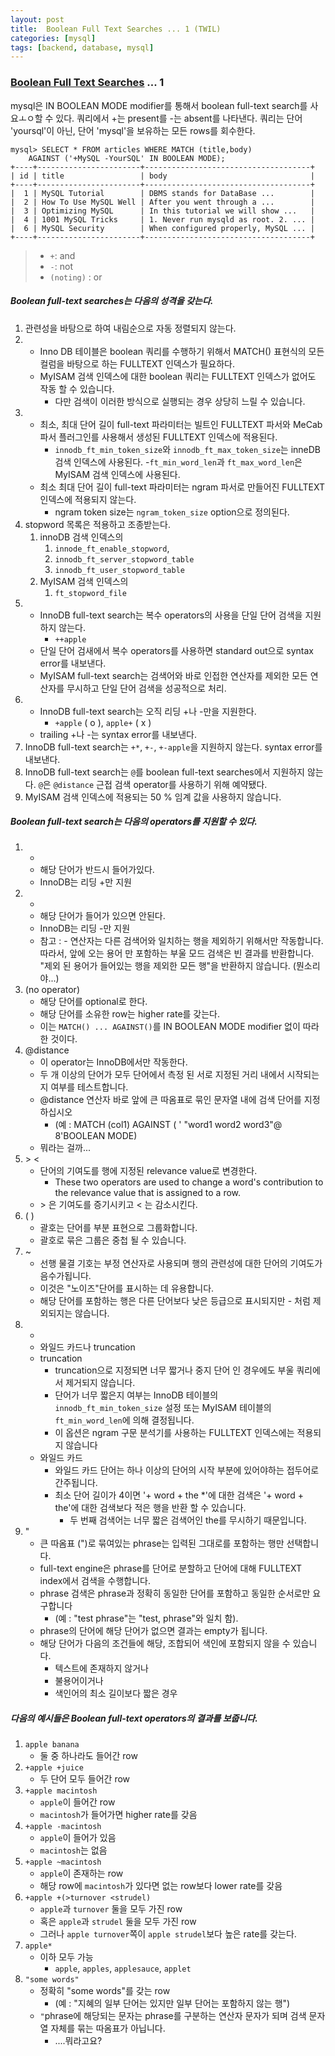 ```yaml
---
layout: post
title:  Boolean Full Text Searches ... 1 (TWIL)
categories: [mysql]
tags: [backend, database, mysql]
---
```



### [Boolean Full Text Searches](https://dev.mysql.com/doc/refman/5.7/en/fulltext-boolean.html) ... 1

mysql은 IN BOOLEAN MODE modifier를 통해서 boolean full-text search를 사요ㅗㅇ할 수 있다.
쿼리에서 +는 present를 -는 absent를 나타낸다. 쿼리는 단어 'yoursql'이 아닌, 단어 'mysql'을 보유하는 모든 rows를 회수한다. 
```
mysql> SELECT * FROM articles WHERE MATCH (title,body)
    AGAINST ('+MySQL -YourSQL' IN BOOLEAN MODE);
+----+-----------------------+-------------------------------------+
| id | title                 | body                                |
+----+-----------------------+-------------------------------------+
|  1 | MySQL Tutorial        | DBMS stands for DataBase ...        |
|  2 | How To Use MySQL Well | After you went through a ...        |
|  3 | Optimizing MySQL      | In this tutorial we will show ...   |
|  4 | 1001 MySQL Tricks     | 1. Never run mysqld as root. 2. ... |
|  6 | MySQL Security        | When configured properly, MySQL ... |
+----+-----------------------+-------------------------------------+
```
> - `+`: and
> - `-`: not
> - `(noting)` : or




##### Boolean full-text searches는 다음의 성격을 갖는다.
 1. 관련성을 바탕으로 하여 내림순으로 자동 정렬되지 않는다.
 1. 
     - Inno DB 테이블은 boolean 쿼리를 수행하기 위해서 MATCH() 표현식의 모든 컬럼을 바탕으로 하는 FULLTEXT 인덱스가 필요하다. 
     - MyISAM 검색 인덱스에 대한 boolean 쿼리는 FULLTEXT 인덱스가 없어도 작동 할 수 있습니다.
         - 다만 검색이 이러한 방식으로 실행되는 경우 상당히 느릴 수 있습니다.
 1. 
     - 최소, 최대 단어 길이 full-text 파라미터는 빌트인 FULLTEXT 파서와 MeCab 파서 플러그인를 사용해서 생성된 FULLTEXT 인덱스에 적용된다.
         - `innodb_ft_min_token_size`와 `innodb_ft_max_token_size`는 inneDB 검색 인덱스에 사용된다.
         -`ft_min_word_len`과 `ft_max_word_len`은 MyISAM 검색 인덱스에 사용된다.
     - 최소 최대 단어 길이 full-text 파라미터는 ngram 파서로 만들어진 FULLTEXT 인덱스에 적용되지 않는다. 
         - ngram token size는 `ngram_token_size` option으로 정의된다.
 1. stopword 목록은 적용하고 조종받는다.
     1. innoDB 검색 인덱스의 
         1. `innode_ft_enable_stopword`, 
         1. `innodb_ft_server_stopword_table`
         1. `innodb_ft_user_stopword_table`
     1. MyISAM 검색 인덱스의
         1. `ft_stopword_file`
 1. 
     - InnoDB full-text search는 복수 operators의 사용을 단일 단어 검색을 지원하지 않는다.
         - `++apple`
     - 단일 단어 검새에서 복수 operators를 사용하면 standard out으로 syntax error를 내보낸다.
     - MyISAM full-text search는 검색어와 바로 인접한 연산자를 제외한 모든 연산자를 무시하고 단일 단어 검색을 성공적으로 처리.  
 1. 
     - InnoDB full-text search는 오직 리딩 +나 -만을 지원한다.
         - `+apple` ( o ), `apple+` ( x )
     - trailing +나 -는 syntax error를 내보낸다.
 1. InnoDB full-text search는 `+*`, `+-`, `+-apple`을 지원하지 않는다. syntax error를 내보낸다.
 1. InnoDB full-text search는 `@`를 boolean full-text searches에서 지원하지 않는다. `@`은 `@distance` 근접 검색 operator를 사용하기 위해 예약됐다. 
 1. MyISAM 검색 인덱스에 적용되는 50 % 임계 값을 사용하지 않습니다.
 
##### Boolean full-text search는 다음의 operators를 지원할 수 있다.
 1. +
     - 해당 단어가 반드시 들어가있다.
     - InnoDB는 리딩 +만 지원
 1. -
     - 해당 단어가 들어가 있으면 안된다.
     - InnoDB는 리딩 -만 지원
     - 참고 : - 연산자는 다른 검색어와 일치하는 행을 제외하기 위해서만 작동합니다. 
     따라서, 앞에 오는 용어 만 포함하는 부울 모드 검색은 빈 결과를 반환합니다. 
     "제외 된 용어가 들어있는 행을 제외한 모든 행"을 반환하지 않습니다. (뭔소리야...)
 1. (no operator)
     - 해당 단어를 optional로 한다.
     - 해당 단어를 소유한 row는 higher rate를 갖는다.
     - 이는 `MATCH() ... AGAINST()`를 IN BOOLEAN MODE modifier 없이 따라한 것이다.
 1. @distance
     - 이 operator는 InnoDB에서만 작동한다.
     - 두 개 이상의 단어가 모두 단어에서 측정 된 서로 지정된 거리 내에서 시작되는지 여부를 테스트합니다. 
     - @distance 연산자 바로 앞에 큰 따옴표로 묶인 문자열 내에 검색 단어를 지정하십시오
         - (예 : MATCH (col1)  AGAINST ( ' "word1 word2 word3"@ 8'BOOLEAN MODE)
     - 뭐라는 걸까...
 1. \> \<
     - 단어의 기여도를 행에 지정된 relevance value로 변경한다.
         - These two operators are used to change a word's contribution 
         to the relevance value that is assigned to a row.
     - \> 은 기여도를 증기시키고 \< 는 감소시킨다.
 1. (  )
     - 괄호는 단어를 부분 표현으로 그룹화합니다. 
     - 괄호로 묶은 그룹은 중첩 될 수 있습니다.
 1. ~
     - 선행 물결 기호는 부정 연산자로 사용되며 행의 관련성에 대한 단어의 기여도가 음수가됩니다. 
     - 이것은 "노이즈"단어를 표시하는 데 유용합니다.
     - 해당 단어를 포함하는 행은 다른 단어보다 낮은 등급으로 표시되지만 - 처럼 제외되지는 않습니다.
 1. *
     - 와일드 카드나 truncation
     - truncation
         - truncation으로 지정되면 너무 짧거나 중지 단어 인 경우에도 부울 쿼리에서 제거되지 않습니다.
         - 단어가 너무 짧은지 여부는 InnoDB 테이블의 `innodb_ft_min_token_size` 설정 
        또는 MyISAM 테이블의 `ft_min_word_len`에 의해 결정됩니다.
         - 이 옵션은 ngram 구문 분석기를 사용하는 FULLTEXT 인덱스에는 적용되지 않습니다
     - 와일드 카드
         - 와일드 카드 단어는 하나 이상의 단어의 시작 부분에 있어야하는 접두어로 간주됩니다. 
         - 최소 단어 길이가 4이면 '+ word + the *'에 대한 검색은 '+ word + the'에 대한 검색보다 적은 행을 반환 할 수 있습니다.
             - 두 번째 검색어는 너무 짧은 검색어인 the를 무시하기 때문입니다.
 1. \"
     - 큰 따옴표 (")로 묶여있는 phrase는 입력된 그대로를 포함하는 행만 선택합니다. 
     - full-text engine은 phrase를 단어로 분할하고 단어에 대해 FULLTEXT index에서 검색을 수행합니다. 
     - phrase 검색은 phrase과 정확히 동일한 단어를 포함하고 동일한 순서로만 요구합니다 
         - (예 : "test phrase"는 "test, phrase"와 일치 함).
     - phrase의 단어에 해당 단어가 없으면 결과는 empty가 됩니다. 
     - 해당 단어가 다음의 조건들에 해당, 조합되어 색인에 포함되지 않을 수 있습니다.
         - 텍스트에 존재하지 않거나 
         - 불용어이거나 
         - 색인어의 최소 길이보다 짧은 경우 
 
##### 다음의 예시들은 Boolean full-text operators의 결과를 보줍니다.
 1. `apple banana`
     - 둘 중 하나라도 들어간 row
 1. `+apple +juice`
     - 두 단어 모두 들어간 row
 1. `+apple macintosh`
     - `apple`이 들어간 row
     - `macintosh`가 들어가면 higher rate를 갖음
 1. `+apple -macintosh`
     - `apple`이 들어가 있음
     - `macintosh`는 없음
 1. `+apple ~macintosh`
     - `apple`이 존재하는 row
     - 해당 row에 `macintosh`가 있다면 없는 row보다 lower rate를 갖음  
 1. `+apple +(>turnover <strudel)`
     - `apple`과 `turnover` 둘을 모두 가진 row
     - 혹은 `apple`과 `strudel` 둘을 모두 가진 row 
     - 그러나 `apple turnover`쪽이 `apple strudel`보다 높은 rate를 갖는다.
 1. `apple*`
     - 이하 모두 가능
         - `apple`, `apples`, `applesauce`, `applet` 
 1. `"some words"`
     - 정확히 "some words"를 갖는 row
         - (예 : "지혜의 일부 단어는 있지만 일부 단어는 포함하지 않는 행")
     - `"`phrase에 해당되는 문자는 phrase를 구분하는 연산자 문자가 되며 검색 문자열 자체를 묶는 따옴표가 아닙니다.
         - ....뭐라고요?
 

<!--
#### InnoDB의 Boolean Mode Search를 사용한 Relevancy Rankings
##### 어떻게 랭킹이 계산되나
##### 단일 단어 검색의 랭킹
##### 복수 단어 검색의 랭킹
-->